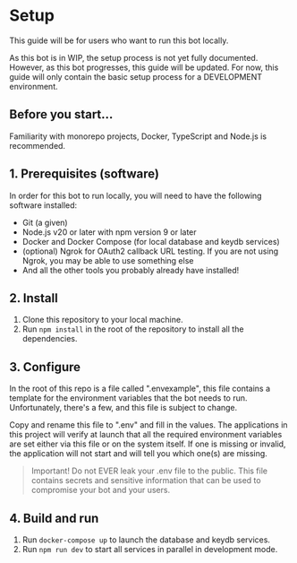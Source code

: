 # Setup

This guide will be for users who want to run this bot locally.

As this bot is in WIP, the setup process is not yet fully documented. However, as this bot progresses, this guide will be updated. For now, this guide will only contain the basic setup process for a DEVELOPMENT environment.

## Before you start...

Familiarity with monorepo projects, Docker, TypeScript and Node.js is recommended.

## 1. Prerequisites (software)

In order for this bot to run locally, you will need to have the following software installed:

- Git (a given)
- Node.js v20 or later with npm version 9 or later
- Docker and Docker Compose (for local database and keydb services)
- (optional) Ngrok for OAuth2 callback URL testing. If you are not using Ngrok, you may be able to use something else
- And all the other tools you probably already have installed!

## 2. Install

1. Clone this repository to your local machine.
2. Run `npm install` in the root of the repository to install all the dependencies.

## 3. Configure

In the root of this repo is a file called ".envexample", this file contains a template for the environment variables that the bot needs to run. Unfortunately, there's a few, and this file is subject to change.

Copy and rename this file to ".env" and fill in the values. The applications in this project will verify at launch that all the required environment variables are set either via this file or on the system itself. If one is missing or invalid, the application will not start and will tell you which one(s) are missing.

> Important! Do not EVER leak your .env file to the public. This file contains secrets and sensitive information that can be used to compromise your bot and your users.

## 4. Build and run

1. Run `docker-compose up` to launch the database and keydb services.
2. Run `npm run dev` to start all services in parallel in development mode.
